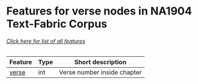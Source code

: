# Features for verse nodes in NA1904 Text-Fabric Corpus
###### [Click here for list of all features](home.md)

Feature | Type | Short description
--- | --- | ---
[verse](verse.md) | int | Verse number inside chapter
